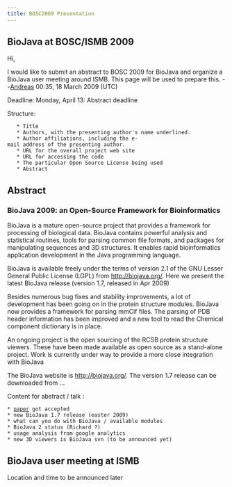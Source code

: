 ```yaml
---
title: BOSC2009 Presentation
---
```


BioJava at BOSC/ISMB 2009
-------------------------

Hi,

I would like to submit an abstract to BOSC 2009 for BioJava and organize
a BioJava user meeting around ISMB. This page will be used to prepare
this. --[Andreas](User:Andreas "wikilink") 00:35, 18 March 2009 (UTC)

Deadline: Monday, April 13: Abstract deadline

Structure:

`   * Title`  
`   * Authors, with the presenting author's name underlined.`  
`   * Author affiliations, including the e-mail address of the presenting author.`  
`   * URL for the overall project web site`  
`   * URL for accessing the code`  
`   * The particular Open Source License being used `  
`   * Abstract`

Abstract
--------

### BioJava 2009: an Open-Source Framework for Bioinformatics

BioJava is a mature open-source project that provides a framework for
processing of biological data. BioJava contains powerful analysis and
statistical routines, tools for parsing common file formats, and
packages for manipulating sequences and 3D structures. It enables rapid
bioinformatics application development in the Java programming language.

BioJava is available freely under the terms of version 2.1 of the GNU
Lesser General Public License (LGPL) from <http://biojava.org/>. Here we
present the latest BioJava release (version 1.7, released in Apr 2009)

Besides numerous bug fixes and stability improvements, a lot of
development has been going on in the protein structure modules. BioJava
now provides a framework for parsing mmCif files. The parsing of PDB
header information has been improved and a new tool to read the Chemical
component dictionary is in place.

An ongoing project is the open sourcing of the RCSB protein structure
viewers. These have been made available as open source as a stand-alone
project. Work is currently under way to provide a more close integration
with BioJava

The BioJava website is <http://biojava.org/>. The version 1.7 release
can be downloaded from ...

Content for abstract / talk :

`* `[`paper`](http://bioinformatics.oxfordjournals.org/cgi/content/abstract/btn397v1?ijkey=jIKd6VUGPrgshbv&keytype=ref)` got accepted`  
`* new BioJava 1.7 release (easter 2009)`  
`* what can you do with BioJava / available modules`  
`* BioJava 2 status (Richard ?) `  
`* usage analysis from google analytics`  
`* new 3D viewers is BioJava svn (to be announced yet)`

BioJava user meeting at ISMB
----------------------------

Location and time to be announced later
